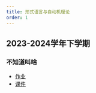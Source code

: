 ```yaml
---
title: 形式语言与自动机理论
order: 1
---
```


## 2023-2024学年下学期

### 不知道叫啥

- [作业](drive.vanillaaaa.org/SharedCourses/软件工程学院/形式语言与自动机理论/2023-2024学年下学期/作业)
- [课件](drive.vanillaaaa.org/SharedCourses/软件工程学院/形式语言与自动机理论/2023-2024学年下学期/课件)

